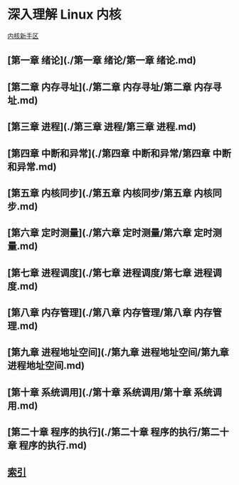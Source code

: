 # 深入理解 Linux 内核

[内核新手区](http://edsionte.com/techblog/%E5%86%85%E6%A0%B8%E6%96%B0%E6%89%8B%E5%8C%BA)

## [第一章 绪论](./第一章 绪论/第一章 绪论.md)

## [第二章 内存寻址](./第二章 内存寻址/第二章 内存寻址.md)

## [第三章 进程](./第三章 进程/第三章 进程.md)

## [第四章 中断和异常](./第四章 中断和异常/第四章 中断和异常.md)

## [第五章 内核同步](./第五章 内核同步/第五章 内核同步.md)

## [第六章 定时测量](./第六章 定时测量/第六章 定时测量.md)

## [第七章 进程调度](./第七章 进程调度/第七章 进程调度.md)

## [第八章 内存管理](./第八章 内存管理/第八章 内存管理.md)

## [第九章 进程地址空间](./第九章 进程地址空间/第九章 进程地址空间.md)

## [第十章 系统调用](./第十章 系统调用/第十章 系统调用.md)

## [第二十章 程序的执行](./第二十章 程序的执行/第二十章 程序的执行.md)

## [索引](./索引/索引.md)
